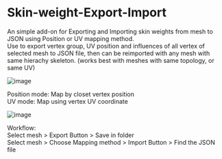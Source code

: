# Skin-weight-Export-Import
An simple add-on for Exporting and Importing skin weights from mesh to JSON using Position or UV mapping method.  
Use to export vertex group, UV position and influences of all vertex of selected mesh to JSON file, then can be reimported with any mesh with same hierachy skeleton. (works best with meshes with same topology, or same UV)

![image](https://github.com/user-attachments/assets/06af7bb2-4abd-4625-b6f0-96e267f5f268)

Position mode: Map by closet vertex position   
UV mode: Map using vertex UV coordinate

![image](https://github.com/user-attachments/assets/49acbc00-a694-4271-916f-82a522a074f1)
  
Workflow:   
    Select mesh > Export Button > Save in folder     
     Select mesh > Choose Mapping method > Import Button > Find the JSON file
